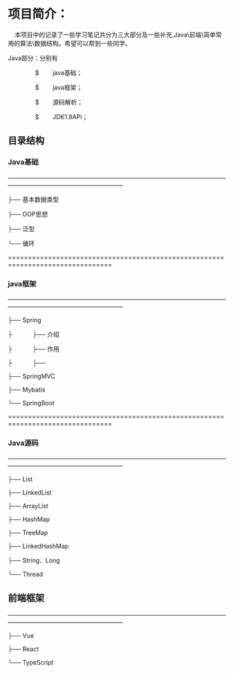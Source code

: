 # 项目简介：
<p>&nbsp;&nbsp;&nbsp;&nbsp;本项目中的记录了一些学习笔记共分为三大部分及一些补充,Java\前端\简单常用的算法\数据结构。希望可以帮到一些同学。
</p>
<p>
Java部分：分别有
</p>
<p>&nbsp;&nbsp;&nbsp;&nbsp;&nbsp;&nbsp;&nbsp;&nbsp;&nbsp;&nbsp;&nbsp;&nbsp;&nbsp;&nbsp;&nbsp;&nbsp;$&nbsp;&nbsp;&nbsp;&nbsp;&nbsp;&nbsp;&nbsp;&nbsp;java基础；</p>
<p>&nbsp;&nbsp;&nbsp;&nbsp;&nbsp;&nbsp;&nbsp;&nbsp;&nbsp;&nbsp;&nbsp;&nbsp;&nbsp;&nbsp;&nbsp;&nbsp;$&nbsp;&nbsp;&nbsp;&nbsp;&nbsp;&nbsp;&nbsp;&nbsp;java框架；</p>
<p>&nbsp;&nbsp;&nbsp;&nbsp;&nbsp;&nbsp;&nbsp;&nbsp;&nbsp;&nbsp;&nbsp;&nbsp;&nbsp;&nbsp;&nbsp;&nbsp;$&nbsp;&nbsp;&nbsp;&nbsp;&nbsp;&nbsp;&nbsp;&nbsp;源码解析；</p>
<p>&nbsp;&nbsp;&nbsp;&nbsp;&nbsp;&nbsp;&nbsp;&nbsp;&nbsp;&nbsp;&nbsp;&nbsp;&nbsp;&nbsp;&nbsp;&nbsp;$&nbsp;&nbsp;&nbsp;&nbsp;&nbsp;&nbsp;&nbsp;&nbsp;JDK1.8APi；</p>

## 目录结构

### Java基础
<p>———————————————————————————————————————————————————————</p>
<p>├── 基本数据类型</p>
<p>├── OOP思想</p>
<p>├── 泛型</p>
<p>└── 循环</p>
<p>================================================================================</p>

### java框架
<p>———————————————————————————————————————————————————————</p>
<p>├── Spring</p>
<p>├&nbsp;&nbsp;&nbsp;&nbsp;&nbsp;&nbsp;&nbsp;&nbsp;&nbsp;&nbsp;&nbsp;&nbsp;├── 介绍</p>
<p>├&nbsp;&nbsp;&nbsp;&nbsp;&nbsp;&nbsp;&nbsp;&nbsp;&nbsp;&nbsp;&nbsp;&nbsp;├── 作用</p>
<p>├&nbsp;&nbsp;&nbsp;&nbsp;&nbsp;&nbsp;&nbsp;&nbsp;&nbsp;&nbsp;&nbsp;&nbsp;├── </p>
<p>├── SpringMVC</p>
<p>├── Mybatis</p>
<p>└── SpringBoot</p>
<p>================================================================================</p>

### Java源码
<p>———————————————————————————————————————————————————————</p>
<p>├── List</p>
<p>├── LinkedList</p>
<p>├── ArrayList</p>
<p>├── HashMap</p>
<p>├── TreeMap</p>
<p>├── LinkedHashMap</p>
<p>├── String、Long</p>
<p>└── Thread</p>

## 前端框架
<p>———————————————————————————————————————————————————————</p>
<p>├── Vue</p>
<p>├── React</p>
<p>└── TypeScript</p>